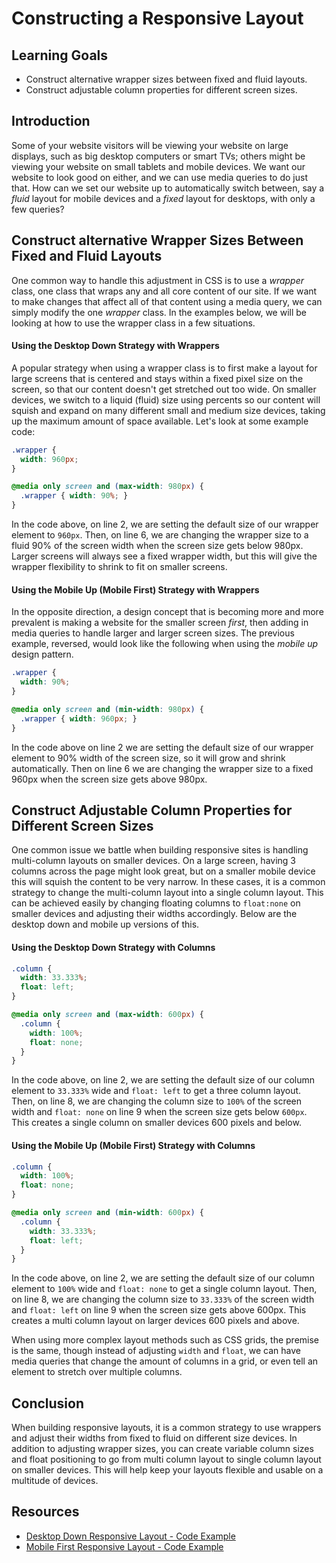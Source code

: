 # Constructing a Responsive Layout

## Learning Goals

- Construct alternative wrapper sizes between fixed and fluid layouts.
- Construct adjustable column properties for different screen sizes.

## Introduction

Some of your website visitors will be viewing your website on large displays,
such as big desktop computers or smart TVs; others might be viewing your website
on small tablets and mobile devices. We want our website to look good on either,
and we can use media queries to do just that. How can we set our website up to
automatically switch between, say a _fluid_ layout for mobile devices and a _fixed_
layout for desktops, with only a few queries?

## Construct alternative Wrapper Sizes Between Fixed and Fluid Layouts

One common way to handle this adjustment in CSS is to use a _wrapper_ class, one
class that wraps any and all core content of our site.  If we want to make
changes that affect all of that content using a media query, we can simply
modify the one _wrapper_ class. In the examples below, we will be looking at how
to use the wrapper class in a few situations.

#### Using the Desktop Down Strategy with Wrappers

A popular strategy when using a wrapper class is to first make a layout for
large screens that is centered and stays within a fixed pixel size on the
screen, so that our content doesn't get stretched out too wide. On smaller
devices, we switch to a liquid (fluid) size using percents so our content will
squish and expand on many different small and medium size devices, taking up the
maximum amount of space available. Let's look at some example code:

```css
.wrapper {
  width: 960px;
}

@media only screen and (max-width: 980px) {
  .wrapper { width: 90%; }
}
```

In the code above, on line 2, we are setting the default size of our wrapper
element to `960px`. Then, on line 6, we are changing the wrapper size to a fluid
90% of the screen width when the screen size gets below 980px. Larger screens
will always see a fixed wrapper width, but this will give the wrapper
flexibility to shrink to fit on smaller screens.

#### Using the Mobile Up (Mobile First) Strategy with Wrappers

In the opposite direction, a design concept that is becoming more and more
prevalent is making a website for the smaller screen _first_, then adding in
media queries to handle larger and larger screen sizes.  The previous example,
reversed, would look like the following when using the _mobile up_ design
pattern.

```css
.wrapper {
  width: 90%;
}

@media only screen and (min-width: 980px) {
  .wrapper { width: 960px; }
}
```

In the code above on line 2 we are setting the default size of our wrapper
element to 90% width of the screen size, so it will grow and shrink
automatically. Then on line 6 we are changing the wrapper size to a fixed 960px
when the screen size gets above 980px.

## Construct Adjustable Column Properties for Different Screen Sizes

One common issue we battle when building responsive sites is handling
multi-column layouts on smaller devices. On a large screen, having 3 columns
across the page might look great, but on a smaller mobile device this will
squish the content to be very narrow. In these cases, it is a common strategy to
change the multi-column layout into a single column layout. This can be achieved
easily by changing floating columns to `float:none` on smaller devices and
adjusting their widths accordingly. Below are the desktop down and mobile up
versions of this.

#### Using the Desktop Down Strategy with Columns

```css
.column {
  width: 33.333%;
  float: left;
}

@media only screen and (max-width: 600px) {
  .column {
    width: 100%;
    float: none;
  }
}
```

In the code above, on line 2, we are setting the default size of our column
element to `33.333%` wide and `float: left` to get a three column layout. Then,
on line 8, we are changing the column size to `100%` of the screen width and
`float: none` on line 9 when the screen size gets below `600px`. This creates a
single column on smaller devices 600 pixels and below.

#### Using the Mobile Up (Mobile First) Strategy with Columns

```css
.column {
  width: 100%;
  float: none;
}

@media only screen and (min-width: 600px) {
  .column {
    width: 33.333%;
    float: left;
  }
}
```

In the code above, on line 2, we are setting the default size of our column
element to `100%` wide and `float: none` to get a single column layout. Then, on
line 8, we are changing the column size to `33.333%` of the screen width and
`float: left` on line 9 when the screen size gets above 600px. This creates a
multi column layout on larger devices 600 pixels and above.

When using more complex layout methods such as CSS grids, the premise is the
same, though instead of adjusting `width` and `float`, we can have media queries
that change the amount of columns in a grid, or even tell an element to stretch
over multiple columns.

## Conclusion

When building responsive layouts, it is a common strategy to use wrappers and
adjust their  widths from fixed to fluid on different size devices. In addition
to adjusting wrapper sizes, you can create variable column sizes and float positioning
to go from multi column layout to single column layout on smaller devices. This
will help keep your layouts flexible and usable on a multitude of devices.

## Resources

- [Desktop Down Responsive Layout - Code Example](http://jsfiddle.net/flatiron_school/jERBH/4/)
- [Mobile First Responsive Layout - Code Example](http://jsfiddle.net/flatiron_school/jERBH/5/)
